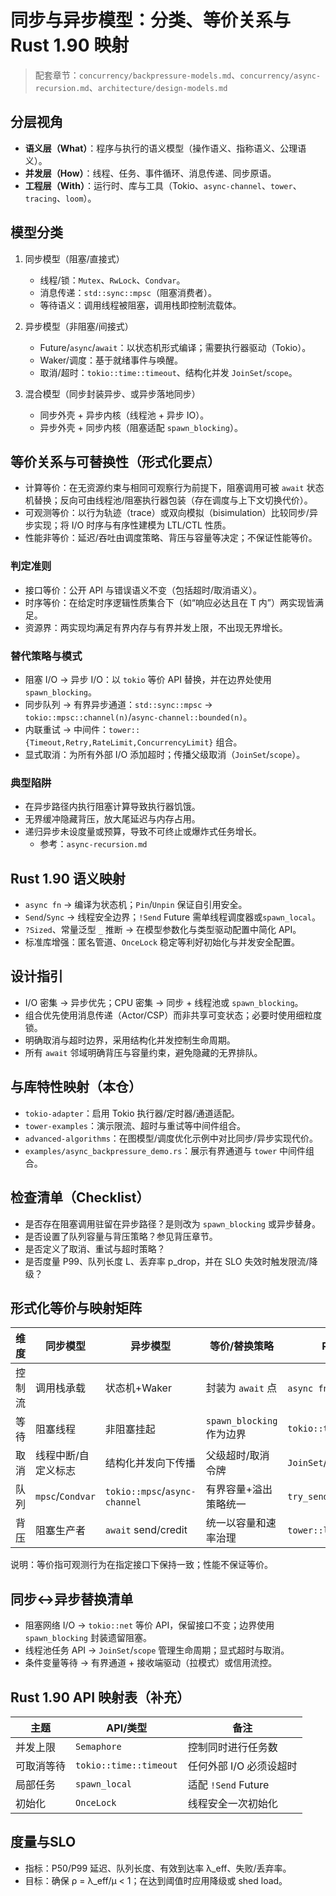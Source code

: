 # 同步与异步模型：分类、等价关系与Rust 1.90 映射

> 配套章节：`concurrency/backpressure-models.md`、`concurrency/async-recursion.md`、`architecture/design-models.md`

## 分层视角

- **语义层（What）**：程序与执行的语义模型（操作语义、指称语义、公理语义）。
- **并发层（How）**：线程、任务、事件循环、消息传递、同步原语。
- **工程层（With）**：运行时、库与工具（Tokio、`async-channel`、`tower`、`tracing`、`loom`）。

## 模型分类

1) 同步模型（阻塞/直接式）
   - 线程/锁：`Mutex`、`RwLock`、`Condvar`。
   - 消息传递：`std::sync::mpsc`（阻塞消费者）。
   - 等待语义：调用线程被阻塞，调用栈即控制流载体。

2) 异步模型（非阻塞/间接式）
   - Future/`async`/`await`：以状态机形式编译；需要执行器驱动（Tokio）。
   - Waker/调度：基于就绪事件与唤醒。
   - 取消/超时：`tokio::time::timeout`、结构化并发 `JoinSet`/`scope`。

3) 混合模型（同步封装异步、或异步落地同步）
   - 同步外壳 + 异步内核（线程池 + 异步 IO）。
   - 异步外壳 + 同步内核（阻塞适配 `spawn_blocking`）。

## 等价关系与可替换性（形式化要点）

- 计算等价：在无资源约束与相同可观察行为前提下，阻塞调用可被 `await` 状态机替换；反向可由线程池/阻塞执行器包装（存在调度与上下文切换代价）。
- 可观测等价：以行为轨迹（trace）或双向模拟（bisimulation）比较同步/异步实现；将 I/O 时序与有序性建模为 LTL/CTL 性质。
- 性能非等价：延迟/吞吐由调度策略、背压与容量等决定；不保证性能等价。

### 判定准则

- 接口等价：公开 API 与错误语义不变（包括超时/取消语义）。
- 时序等价：在给定时序逻辑性质集合下（如“响应必达且在 T 内”）两实现皆满足。
- 资源界：两实现均满足有界内存与有界并发上限，不出现无界增长。

### 替代策略与模式

- 阻塞 I/O → 异步 I/O：以 `tokio` 等价 API 替换，并在边界处使用 `spawn_blocking`。
- 同步队列 → 有界异步通道：`std::sync::mpsc` → `tokio::mpsc::channel(n)`/`async-channel::bounded(n)`。
- 内联重试 → 中间件：`tower::{Timeout,Retry,RateLimit,ConcurrencyLimit}` 组合。
- 显式取消：为所有外部 I/O 添加超时；传播父级取消（`JoinSet`/`scope`）。

### 典型陷阱

- 在异步路径内执行阻塞计算导致执行器饥饿。
- 无界缓冲隐藏背压，放大尾延迟与内存占用。
- 递归异步未设度量或预算，导致不可终止或爆炸式任务增长。
  - 参考：`async-recursion.md`

## Rust 1.90 语义映射

- `async fn` → 编译为状态机；`Pin`/`Unpin` 保证自引用安全。
- `Send`/`Sync` → 线程安全边界；`!Send` Future 需单线程调度器或`spawn_local`。
- `?Sized`、常量泛型 `_` 推断 → 在模型参数化与类型驱动配置中简化 API。
- 标准库增强：匿名管道、`OnceLock` 稳定等利好初始化与并发安全配置。

## 设计指引

- I/O 密集 → 异步优先；CPU 密集 → 同步 + 线程池或 `spawn_blocking`。
- 组合优先使用消息传递（Actor/CSP）而非共享可变状态；必要时使用细粒度锁。
- 明确取消与超时边界，采用结构化并发控制生命周期。
- 所有 `await` 邻域明确背压与容量约束，避免隐藏的无界排队。

## 与库特性映射（本仓）

- `tokio-adapter`：启用 Tokio 执行器/定时器/通道适配。
- `tower-examples`：演示限流、超时与重试等中间件组合。
- `advanced-algorithms`：在图模型/调度优化示例中对比同步/异步实现代价。
- `examples/async_backpressure_demo.rs`：展示有界通道与 `tower` 中间件组合。

## 检查清单（Checklist）

- 是否存在阻塞调用驻留在异步路径？是则改为 `spawn_blocking` 或异步替身。
- 是否设置了队列容量与背压策略？参见背压章节。
- 是否定义了取消、重试与超时策略？
- 是否度量 P99、队列长度 L、丢弃率 p_drop，并在 SLO 失效时触发限流/降级？

## 形式化等价与映射矩阵

| 维度 | 同步模型 | 异步模型 | 等价/替换策略 | Rust 1.90 映射 |
|------|----------|----------|---------------|----------------|
| 控制流 | 调用栈承载 | 状态机+Waker | 封装为 `await` 点 | `async fn` → 状态机、`Pin`|
| 等待 | 阻塞线程 | 非阻塞挂起 | `spawn_blocking` 作为边界 | `tokio::task::spawn_blocking` |
| 取消 | 线程中断/自定义标志 | 结构化并发向下传播 | 父级超时/取消令牌 | `JoinSet`/`scope`/`timeout` |
| 队列 | `mpsc`/`Condvar` | `tokio::mpsc`/`async-channel` | 有界容量+溢出策略统一 | `try_send`/`reserve` |
| 背压 | 阻塞生产者 | `await` send/credit | 统一以容量和速率治理 | `tower::limit`/`buffer` |

说明：等价指可观测行为在指定接口下保持一致；性能不保证等价。

## 同步↔异步替换清单

- 阻塞网络 I/O → `tokio::net` 等价 API，保留接口不变；边界使用 `spawn_blocking` 封装遗留阻塞。
- 线程池任务 API → `JoinSet`/`scope` 管理生命周期；显式超时与取消。
- 条件变量等待 → 有界通道 + 接收端驱动（拉模式）或信用流控。

## Rust 1.90 API 映射表（补充）

| 主题 | API/类型 | 备注 |
|------|---------|------|
| 并发上限 | `Semaphore` | 控制同时进行任务数 |
| 可取消等待 | `tokio::time::timeout` | 任何外部 I/O 必须设超时 |
| 局部任务 | `spawn_local` | 适配 `!Send` Future |
| 初始化 | `OnceLock` | 线程安全一次初始化 |

## 度量与SLO

- 指标：P50/P99 延迟、队列长度、有效到达率 λ_eff、失败/丢弃率。
- 目标：确保 ρ = λ_eff/μ < 1；在达到阈值时应用降级或 shed load。
